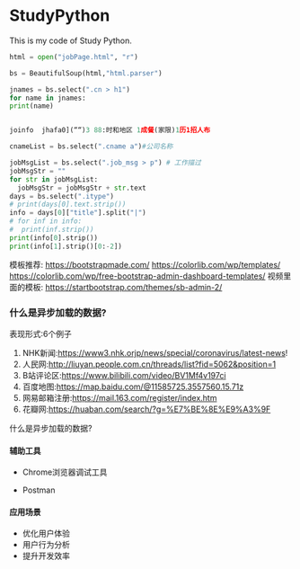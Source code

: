 # StudyPython
This is my code of Study Python.

```python
html = open("jobPage.html", "r")

bs = BeautifulSoup(html,"html.parser")

jnames = bs.select(".cn > h1")
for name in jnames:
print(name)


joinfo  jhafa0](““)3 88:时和地区 1成餐(家限)1历1招人布

cnameList = bs.select(".cname a")#公司名称

jobMsgList = bs.select(".job_msg > p") # 工作描过
jobMsgStr = ""
for str in jobMsgList:
  jobMsgStr = jobMsgStr + str.text
days = bs.select(".itype")
# print(days[0].text.strip())
info = days[0]["title"].split("|")
# for inf in info:
#  print(inf.strip())
print(info[0].strip())
print(info[1].strip()[0:-2])
```

模板推荐:
https://bootstrapmade.com/
https://colorlib.com/wp/templates/
https://colorlib.com/wp/free-bootstrap-admin-dashboard-templates/
视频里面的模板:
https://startbootstrap.com/themes/sb-admin-2/



### 什么是异步加载的数据?

表现形式:6个例子
1. NHK新闻:https://www3.nhk.orjp/news/special/coronavirus/latest-news!
2. 人民网:http://liuyan.people.com.cn/threads/list?fid=5062&position=1
3. B站评论区:https://www.bilibili.com/video/BV1Mf4v197ci
4. 百度地图:https://map.baidu.com/@11585725.3557560.15.71z
5. 网易邮箱注册:https://mail.163.com/register/index.htm
6. 花瓣网:https://huaban.com/search/?g=%E7%BE%8E%E9%A3%9F

什么是异步加载的数据?

#### 辅助工具

- Chrome浏览器调试工具

- Postman

#### 应用场景

- 优化用户体验
- 用户行为分析
- 提升开发效率
